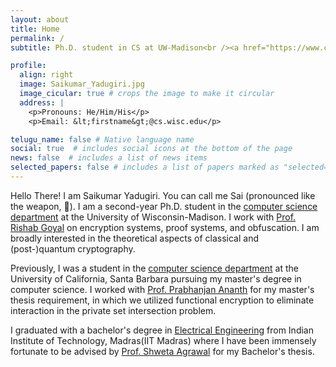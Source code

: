 ```yaml
---
layout: about
title: Home
permalink: /
subtitle: Ph.D. student in CS at UW-Madison<br /><a href="https://www.cityofmadison.com/"><i class="fas fa-map-marker-alt"></i> Madison, WI</a>

profile:
  align: right
  image: Saikumar_Yadugiri.jpg
  image_cicular: true # crops the image to make it circular
  address: |
    <p>Pronouns: He/Him/His</p>
    <p>Email: &lt;firstname&gt;@cs.wisc.edu</p>

telugu_name: false # Native language name
social: true  # includes social icons at the bottom of the page
news: false  # includes a list of news items
selected_papers: false # includes a list of papers marked as "selected={true}"
---
```


Hello There!
I am Saikumar Yadugiri.
You can call me Sai (pronounced like the weapon, :trident:).
I am a second-year Ph.D. student in the [computer science department](https://www.cs.wisc.edu/) at the University of Wisconsin-Madison.
I work with [Prof. Rishab Goyal](https://pages.cs.wisc.edu/~rishab/) on encryption systems, proof systems, and obfuscation.
I am broadly interested in the theoretical aspects of classical and (post-)quantum cryptography.

Previously, I was a student in the [computer science department](https://www.cs.ucsb.edu) at the University of California, Santa Barbara pursuing my master's degree in computer science.
I worked with [Prof. Prabhanjan Ananth](https://sites.google.com/site/prabhanjanva) for my master's thesis requirement, in which we utilized functional encryption to eliminate interaction in the private set intersection problem.

I graduated with a bachelor's degree in [Electrical Engineering](https://www.ee.iitm.ac.in) from Indian Institute of Technology, Madras(IIT Madras) where I have been immensely fortunate to be advised by [Prof. Shweta Agrawal](http://www.cse.iitm.ac.in/~shwetaag/) for my Bachelor's thesis.
